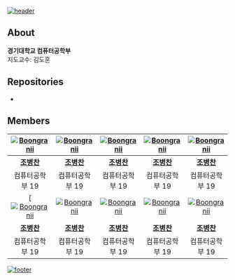 [![header](https://capsule-render.vercel.app/api?type=waving&color=gradient&customColorList=12&animation=fadeIn&height=230&section=header&text=나의%20위대함을%20적에게%20알리지%20마라.&desc=2023년%201학기%20컴퓨터공학기초캡스톤디자인&fontSize=40&fontAlign=50&fontAlignY=33&descSize=20&descAlign=50&descAlignY=55)](https://github.com/2023-KDH-Capstone-Design)

## About
**경기대학교 컴퓨터공학부**  
지도교수: 김도훈

## Repositories
- 

## Members
|[![Boongranii](https://avatars.githubusercontent.com/u/102457140)](http://github.com/bbjbc)|[![Boongranii](https://avatars.githubusercontent.com/u/102457140)](http://github.com/bbjbc)|[![Boongranii](https://avatars.githubusercontent.com/u/102457140)](http://github.com/bbjbc)|[![Boongranii](https://avatars.githubusercontent.com/u/102457140)](http://github.com/bbjbc)|[![Boongranii](https://avatars.githubusercontent.com/u/102457140)](http://github.com/bbjbc)|
|:---:|:---:|:---:|:---:|:---:|
|**[조병찬](http://github.com/bbjbc)**|**[조병찬](http://github.com/bbjbc)**|**[조병찬](http://github.com/bbjbc)**|**[조병찬](http://github.com/bbjbc)**|**[조병찬](http://github.com/bbjbc)**|
|컴퓨터공학부 19|컴퓨터공학부 19|컴퓨터공학부 19|컴퓨터공학부 19|컴퓨터공학부 19|
|[[![Boongranii](https://avatars.githubusercontent.com/u/102457140)](http://github.com/bbjbc)|[![Boongranii](https://avatars.githubusercontent.com/u/102457140)](http://github.com/bbjbc)|[![Boongranii](https://avatars.githubusercontent.com/u/102457140)](http://github.com/bbjbc)|[![Boongranii](https://avatars.githubusercontent.com/u/102457140)](http://github.com/bbjbc)|[![Boongranii](https://avatars.githubusercontent.com/u/102457140)](http://github.com/bbjbc)|
|**[조병찬](http://github.com/bbjbc)**|**[조병찬](http://github.com/bbjbc)**|**[조병찬](http://github.com/bbjbc)**|**[조병찬](http://github.com/bbjbc)**|**[조병찬](http://github.com/bbjbc)**|
|컴퓨터공학부 19|컴퓨터공학부 19|컴퓨터공학부 19|컴퓨터공학부 19|컴퓨터공학부 19|

[![footer](https://capsule-render.vercel.app/api?type=waving&color=gradient&customColorList=12&animation=fadeIn&section=footer)](https://github.com/2023-KDH-Capstone-Design) 
